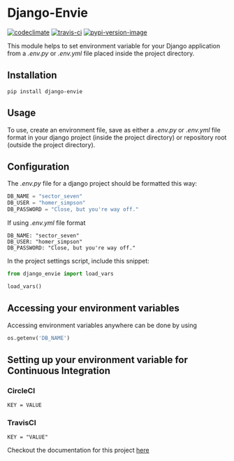 # Django-Envie

[![codeclimate]][codeclimate]
[![travis-ci]][travis]
[![pypi-version-image]][pypi]

This module helps to set environment variable for your Django application from a _.env.py_ or _.env.yml_ file placed inside the project directory.

## Installation
```
pip install django-envie
```

## Usage
To use, create an environment file, save as either a _.env.py_ or _.env.yml_ file format in your django project (inside the project directory) or repository root (outside the project directory).

## Configuration
The _.env.py_ file for a django project should be formatted this way:
```python
DB_NAME = "sector_seven"
DB_USER = "homer_simpson"
DB_PASSWORD = "Close, but you're way off."
```

If using _.env.yml_ file format
```
DB_NAME: "sector_seven"
DB_USER: "homer_simpson"
DB_PASSWORD: "Close, but you're way off."
```

In the project settings script, include this snippet:
```python
from django_envie import load_vars

load_vars()
```

## Accessing your environment variables
Accessing environment variables anywhere can be done by using
```python
os.getenv('DB_NAME')
```
## Setting up your environment variable for Continuous Integration
### CircleCI
```
KEY = VALUE
```
### TravisCI
```
KEY = "VALUE"
```

Checkout the documentation for this project [here](http://django-envie.readthedocs.org/en/latest/)

[travis-ci]: https://travis-ci.org/osule/django-envie.svg?branch=master
[travis]: https://travis-ci.org/osule/django-envie?branch=master
[pypi-version-image]: https://img.shields.io/pypi/v/django_envie.svg
[pypi]: https://pypi.python.org/pypi/django-envie
[codeclimate]: https://d3s6mut3hikguw.cloudfront.net/github/osule/django-envie/badges/gpa.svg
